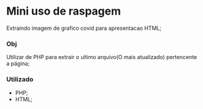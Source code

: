 # Mini uso de raspagem

Extraindo imagem de grafico covid para apresentacao HTML; 

### Obj

Utilizar de PHP para extrair o ultimo arquivo(O mais atualizado) pertencente a página;

### Utilizado

* PHP;
* HTML;
